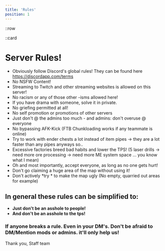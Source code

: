 ```yaml
---
title: 'Rules'
position: 1
---
```

::row

::card

# Server Rules! 
- Obviously follow Discord's global rules! They can be found here https://discordapp.com/terms
- No NSFW Content!
- Streaming to Twitch and other streaming websites is allowed on this server!
- No racism or any of those other -isms allowed here!
- If you have drama with someone, solve it in private.
- No griefing permitted at all!
- No self promotion or promotions of other servers
- Just don't @ the admins too much - and admins: don't overuse @ everyone 
- No bypassing AFK-Kick (FTB Chunkloading works if any teammate is online)
- Try to work with ender chests a lot instead of item pipes -> they are a lot faster than any pipes anyways so..
- Excessive factories breed bad habits and lower the TPS!
(5 laser drills -> need more ore processing -> need more ME system space ... you know what I mean)
- Oh and most importantly, accept everyone, as long as no one gets hurt!
-  Don't go claiming a huge area of the map without using it!
- Don't actively *try * to make the map ugly (No empty, quarried out areas for example)
## In general these rules can be simplified to:
- **Just don't be an asshole to people!**
- **And don't be an asshole to the tps!**
### If anyone breaks a rule. Even in your DM's. Don't be afraid to DM/Mention mods or admins. it'll only help us!
Thank you, 
     Staff team